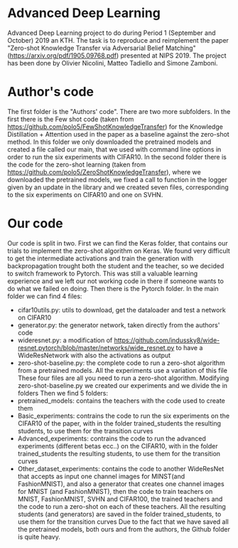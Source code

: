 # Advanced Deep Learning
Advanced Deep Learning project to do during Period 1 (September and October) 2019 an KTH.
The task is to reproduce and reimplement the paper "Zero-shot Knowledge Transfer via Adversarial Belief Matching" (https://arxiv.org/pdf/1905.09768.pdf) presented at NIPS 2019. 
The project has been done by Olivier Nicolini, Matteo Tadiello and Simone Zamboni.

# Author's code
The first folder is the "Authors' code". There are two more subfolders. 
In the first there is the Few shot code (taken from https://github.com/polo5/FewShotKnowledgeTransfer) for the Knowledge Distillation + Attention used in the paper as a baseline against the zero-shot method. In this folder we only downloaded the pretrained models and created a file called our main, that we used with command line options in order to run the six experiments with CIFAR10.
In the second folder there is the code for the zero-shot learning (taken from https://github.com/polo5/ZeroShotKnowledgeTransfer), where we downloaded the pretrained models, we fixed a call to function in the logger given by an update in the library and we created seven files, corresponding to the six experiments on CIFAR10 and one on SVHN.

# Our code
Our code is split in two.
First we can find the Keras folder, that contains our trials to implement the zero-shot algorithm on Keras. We found very difficult to get the intermediate activations and train the generation with backpropagation trought both the student and the teacher, so we decided to switch framework to Pytorch. This was still a valuable learning experience and we left our not working code in there if someone wants to do what we failed on doing.
Then there is the Pytorch folder. In the main folder we can find 4 files:
 - cifar10utils.py: utils to download, get the dataloader and test a network on CIFAR10
 - generator.py: the generator network, taken directly from the authors' code
 - wideresnet.py: a modification of https://github.com/indussky8/wide-resnet.pytorch/blob/master/networks/wide_resnet.py to have a WideResNetwork with also the activations as output
 - zero-shot-baseline.py: the complete code to run a zero-shot algorithm from a pretrained models. All the experiments use a variation of this file
 These four files are all you need to run a zero-shot algorithm. Modifying zero-shot-baseline.py we created our experiments and we divide the in folders 
Then we find 5 folders:
 - pretrained_models: contains the teachers with the code used to create them
 - Basic_experiments: contrains the code to run the six experiments on the CIFAR10 of the paper, with in the folder trained_students the resulting students, to use them for the transition curves
- Advanced_experiments: contrains the code to run the advanced experiments (different betas ecc..) on the CIFAR10, with in the folder trained_students the resulting students, to use them for the transition curves
 - Other_dataset_experiments: contains the code to another WideResNet that accepts as input one channel images for MINST(and FashionMNIST), and also a generator that creates one channel images for MNIST (and FashionMNIST), then the code to train teachers on MNIST, FashionMNIST, SVHN and CIFAR100, the trained teachers and the code to run a zero-shot on each of these teachers. All the resulting students (and generators) are saved in the folder trained_students, to use them for the transition curves
Due to the fact that we have saved all the pretrained models, both ours and from the authors, the Github folder is quite heavy.